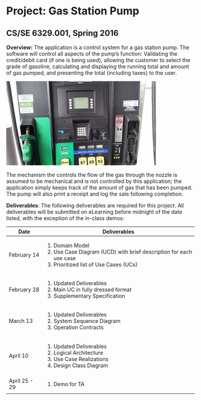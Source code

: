 # Project: Gas Station Pump

## CS/SE 6329.001, Spring 2016

**Overview:** The application is a control system for a gas station pump. The software will control all aspects of the pump’s function: Validating the credit/debit card (if one is being used), allowing the customer to select the grade of gasoline, calculating and displaying the running total and amount of gas pumped, and presenting the total (including taxes) to the user.

![](images/Project_Description.jpg)

The mechanism the controls the flow of the gas through the nozzle is assumed to be mechanical and is not controlled by this application; the application simply keeps track of the amount of gas that has been pumped. The pump will also print a receipt and log the sale following completion.

**Deliverables**: The following deliverables are required for this project. All deliverables will be submitted on eLearning before midnight of the date listed, with the exception of the in-class demos:

Date|Deliverables
--|--
February 14|<ol><li>Domain Model</li><li>Use Case Diagram (UCD) with brief description for each use case</li><li>Prioritized list of Use Cases (UCs)</li></ol>
February 28|<ol><li>Updated Deliverables</li><li>Main UC in fully dressed format</li><li>Supplementary Specification</li></ol>
March 13|<ol><li>Updated Deliverables</li><li>System Sequence Diagram</li><li>Operation Contracts</li></ol>
April 10|<ol><li>Updated Deliverables</li><li>Logical Architecture</li><li>Use Case Realizations</li><li>Design Class Diagram</li></ol>
April 25 - 29|<ol><li>Demo for TA</li><ol>
